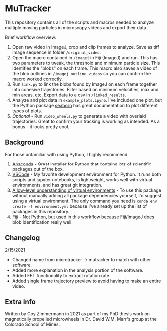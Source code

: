 # MuTracker


This repository contains all of the scripts and macros needed to analyze multiple moving particles in microscopy videos and export their data.

Brief workflow overview:
1. Open raw video in ImageJ, crop and clip frames to analyze. Save as tiff image sequence in folder `/original_video`.
2. Open the macro contained in `/imagej` in Fiji (ImageJ) and run. This has two parameters to tweak, the threshold and minimum particle size. This identifies the "blobs" on each frame. This macro also saves a video of the blob outlines in `/imagej_outline_videos` so you can confirm the macro worked correctly.
3. Run `link.py` to link the blobs found by ImageJ on each frame together into cohesive trajectories. Filter based on minimum velocities, max and min areas, etc. Export data to a csv in `/linked_results`.
4. Analyze and plot data in `example_plots.ipynb`. I've included one plot, but the Python package [seaborn](https://seaborn.pydata.org/) has great documentation to plot different types of plots.
5. _Optional -_ Run `video_wheels.py` to generate a video with overlaid trajectories. Great to confirm your tracking is working as intended. As a bonus - it looks pretty cool.

## Background
For those unfamiliar with using Python, I highly recommend:
1. [Anaconda](https://www.anaconda.com/products/individual) - Great installer for Python that contains lots of scientific packages out of the box.
2. [VSCode](https://code.visualstudio.com/) - My favorite development environment for Python. It runs both scripts and jupyter notebooks, is lightweight, works well with virtual environments, and has great git integration.
3. [A low-level understanding of virtual environments](https://towardsdatascience.com/getting-started-with-python-environments-using-conda-32e9f2779307) - To use this package without manually adding all package dependencies yourself, I'd suggest using a virtual environment. The only command you need is `conda env create -f environment.yml` because I've already set up the list of packages in this repository.
4. [Fiji](https://imagej.net/Fiji) - Not Python, but used in this workflow because Fiji/ImageJ does blob identification really well.

## Changelog
2/15/2021
* Changed name from microtracker -> mutracker to match with other software.
* Added more explanation in the analysis portion of the software.
* Added FFT functionality to extract rotation rate
* Added single frame trajectory preview to avoid having to make an entire video.

## Extra info
Written by Coy Zimmermann in 2021 as part of my PhD thesis work on magnetically propelled microwheels in Dr. David W.M. Marr's group at the Colorado School of Mines.
